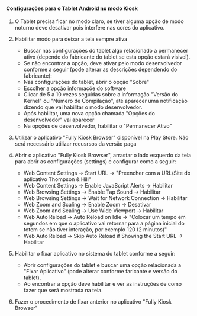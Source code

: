 #### Configurações para o Tablet Android no modo Kiosk

1. O Tablet precisa ficar no modo claro, se tiver alguma opção de modo noturno deve desativar pois interfere nas cores do aplicativo.
1. Habilitar modo para deixar a tela sempre ativa

   - Buscar nas configurações do tablet algo relacionado a permanecer ativo (depende do fabricante do tablet se esta opção estará visivel).
   - Se não encontrar a opção, deve ativar pelo modo desenvolvedor conforme a seguir (pode alterar as descrições dependendo do fabricante):
   - Nas configurações do tablet, abrir o opção "Sobre"
   - Escolher a opção informaçõe do software
   - Clicar de 5 a 10 vezes seguidas sobre a informação "Versão do Kernel" ou "Número de Compilação", até aparecer uma notificação dizendo que vai habilitar o modo desenvolvedor.
   - Após habilitar, uma nova opção chamada "Opções do desenvolvedor" vai aparecer
   - Na opções de desenvolvedor, habilitar o "Permanecer Ativo"

1. Utilizar o aplicativo "Fully Kiosk Browser" disponível na Play Store. Não será necessário utilizar recusrsos da versão paga
1. Abrir o aplicativo "Fully Kiosk Browser", arrastar o lado esquerdo da tela para abrir as configurações (settings) e configurar como a seguir:

   - Web Content Settings -> Start URL -> "Preencher com a URL/Site do aplicativo Thompson & Hill"
   - Web Content Settings -> Enable JavaScript Alerts -> Habilitar
   - Web Browsing Settings -> Enable Tap Sound -> Habilitar
   - Web Browsing Settings -> Wait for Network Connection -> Habilitar
   - Web Zoom and Scaling -> Enable Zoom -> Desativar
   - Web Zoom and Scaling -> Use Wide Viewport -> Habilitar
   - Web Auto Reload -> Auto Reload on Idle -> "Colocar um tempo em segundos em que o aplicativo vai retornar para a página inicial do totem se não tiver interação, por exemplo 120 (2 minutos)"
   - Web Auto Reload -> Skip Auto Reload if Showing the Start URL -> Habilitar

1. Habilitar o fixar aplicativo no sistema do tablet conforme a seguir:

   - Abrir configurações do tablet e buscar uma opção relacionada a "Fixar Aplicativo" (pode alterar conforme faricante e versão do tablet).
   - Ao encontrar a opção deve habilitar e ver as instruções de como fazer que será mostrada na tela.

1. Fazer o procedimento de fixar anterior no aplicativo "Fully Kiosk Browser"
